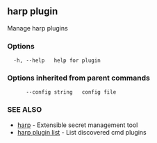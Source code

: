## harp plugin

Manage harp plugins

### Options

```
  -h, --help   help for plugin
```

### Options inherited from parent commands

```
      --config string   config file
```

### SEE ALSO

* [harp](harp.md)	 - Extensible secret management tool
* [harp plugin list](harp_plugin_list.md)	 - List discovered cmd plugins

